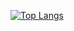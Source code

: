 [![Top Langs](https://github-readme-stats.vercel.app/api/top-langs/?username=zeronacer&layout=compact&theme=nord)](https://github.com/anuraghazra/github-readme-stats)
